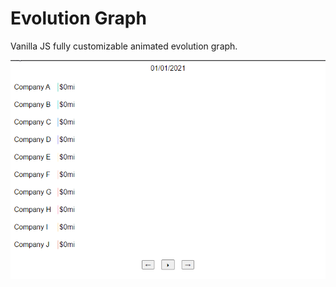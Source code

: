 # Evolution Graph
Vanilla JS fully customizable animated evolution graph.

![](src/docs/evolution-graph.gif)